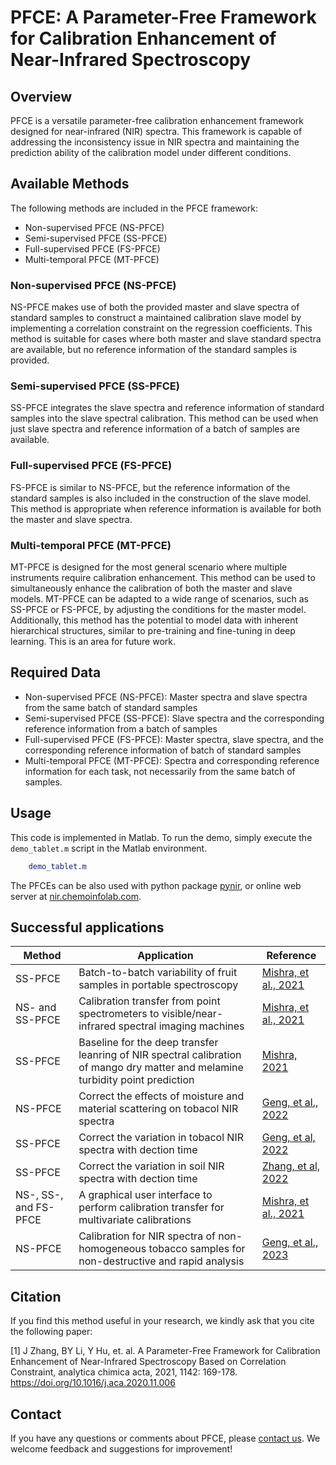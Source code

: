 # PFCE: A Parameter-Free Framework for Calibration Enhancement of Near-Infrared Spectroscopy

## Overview

PFCE is a versatile parameter-free calibration enhancement framework designed for near-infrared (NIR) spectra. This framework is capable of addressing the inconsistency issue in NIR spectra and maintaining the prediction ability of the calibration model under different conditions. 

## Available Methods

The following methods are included in the PFCE framework:
- Non-supervised PFCE (NS-PFCE)
- Semi-supervised PFCE (SS-PFCE)
- Full-supervised PFCE (FS-PFCE)
- Multi-temporal PFCE (MT-PFCE)

### Non-supervised PFCE (NS-PFCE)
NS-PFCE makes use of both the provided master and slave spectra of standard samples to construct a maintained calibration slave model by implementing a correlation constraint on the regression coefficients. This method is suitable for cases where both master and slave standard spectra are available, but no reference information of the standard samples is provided.

### Semi-supervised PFCE (SS-PFCE)
SS-PFCE integrates the slave spectra and reference information of standard samples into the slave spectral calibration. This method can be used when just slave spectra and reference information of a batch of samples are available. 

### Full-supervised PFCE (FS-PFCE)
FS-PFCE is similar to NS-PFCE, but the reference information of the standard samples is also included in the construction of the slave model. This method is appropriate when reference information is available for both the master and slave spectra.

### Multi-temporal PFCE (MT-PFCE)
MT-PFCE is designed for the most general scenario where multiple instruments require calibration enhancement. This method can be used to simultaneously enhance the calibration of both the master and slave models. MT-PFCE can be adapted to a wide range of scenarios, such as SS-PFCE or FS-PFCE, by adjusting the conditions for the master model. Additionally, this method has the potential to model data with inherent hierarchical structures, similar to pre-training and fine-tuning in deep learning. This is an area for future work.

## Required Data
- Non-supervised PFCE (NS-PFCE): Master spectra and slave spectra from the same batch of standard samples
- Semi-supervised PFCE (SS-PFCE): Slave spectra and the corresponding reference information from a batch of samples
- Full-supervised PFCE (FS-PFCE): Master spectra, slave spectra, and the corresponding reference information of batch of standard samples
- Multi-temporal PFCE (MT-PFCE):  Spectra and corresponding reference information for each task, not necessarily from the same batch of samples.

## Usage
This code is implemented in Matlab. To run the demo, simply execute the `demo_tablet.m` script in the Matlab environment.

```matlab
    demo_tablet.m
```
The PFCEs can be also used with python package [pynir](https://pypi.org/project/pynir/), or online web server at [nir.chemoinfolab.com](https://nir.chemoinfolab.com).

## Successful applications

| Method | Application | Reference |
|--------|-------------|----------|
| SS-PFCE | Batch-to-batch variability of fruit samples in portable spectroscopy | [Mishra, et al., 2021](https://www.sciencedirect.com/science/article/pii/S0003267021005973) |
| NS- and SS-PFCE | Calibration transfer from point spectrometers to visible/near-infrared spectral imaging machines | [Mishra, et al., 2021](https://www.sciencedirect.com/science/article/pii/S0003267021009806)|
| SS-PFCE | Baseline for the deep transfer leanring of NIR spectral calibration of mango dry matter and melamine turbidity point prediction| [Mishra, 2021](https://www.sciencedirect.com/science/article/pii/S0169743921000514)|
|NS-PFCE| Correct the effects of moisture and material scattering on tobacol NIR spectra|[Geng, et al., 2022](https://www.sciencedirect.com/science/article/abs/pii/S0026265X22006257)|
|SS-PFCE|Correct the variation in tobacol NIR spectra with dection time |[Geng, et al, 2022](http://www.fxcsxb.com/fxcsxb/ch/reader/create_pdf.aspx?file_no=20220714&flag=1&journal_id=fxcsxb&year_id=2022)|
|SS-PFCE|Correct the variation in soil NIR spectra with dection time |[Zhang, et al, 2022](http://www.analchem.cn/article/doi/10.19756/j.issn.0253-3820.211236)|
|NS-, SS-, and FS-PFCE| A graphical user interface to perform calibration transfer for multivariate calibrations |[Mishra, et al., 2021](https://www.sciencedirect.com/science/article/pii/S0169743921001064)|
| NS-PFCE | Calibration for NIR spectra of non-homogeneous tobacco samples for non-destructive and rapid analysis | [Geng, et al., 2023](https://doi.org/10.1039/D2AY01805E) |

## Citation

If you find this method useful in your research, we kindly ask that you cite the following paper:

[1] J Zhang, BY Li, Y Hu, et. al. A Parameter-Free Framework for Calibration Enhancement of Near-Infrared Spectroscopy Based on Correlation Constraint, analytica chimica acta, 2021, 1142: 169-178. https://doi.org/10.1016/j.aca.2020.11.006

## Contact

If you have any questions or comments about PFCE, please [contact us](mailto:zhangjin@mail.nankai.edu.cn). We welcome feedback and suggestions for improvement!
